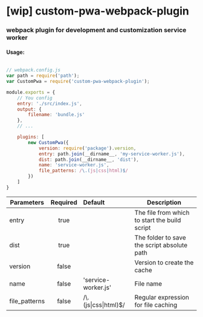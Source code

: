 # [wip] custom-pwa-webpack-plugin

### webpack plugin for development and customization service worker

#### Usage:

```JavaScript

// webpack.config.js
var path = require('path');
var CustomPwa = require('custom-pwa-webpack-plugin');

module.exports = {
    // You config
    entry: './src/index.js',
    output: {
        filename: 'bundle.js'
    },
    // ...

    plugins: [
        new CustomPwa({
            version: require('package').version,
            entry: path.join(__dirname__, 'my-service-worker.js'),
            dist: path.join(__dirname__, 'dist'), 
            name: 'service-worker.js',
            file_patterns: /\.(js|css|html)$/
        })
    ]
}

```

| Parameters    | Required      | Default               | Description  |
|---------------|:-------------:|:----------------------|--------------|
| entry         | true          |                       | The file from which to start the build script 
| dist          | true          |                       | The folder to save the script absolute path
| version       | false         |                       | Version to create the cache
| name          | false         | 'service-worker.js'   | File name
| file_patterns | false         | /\\.(js\|css\|html)$/ | Regular expression for file caching
